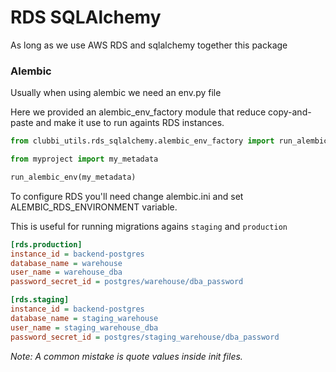# RDS SQLAlchemy

As long as we use AWS RDS and sqlalchemy together this package 

### Alembic

Usually when using alembic we need an env.py file

Here we provided an alembic_env_factory module that reduce copy-and-paste and make it use to run againts RDS instances.

 
```py
from clubbi_utils.rds_sqlalchemy.alembic_env_factory import run_alembic_env

from myproject import my_metadata

run_alembic_env(my_metadata)
```

To configure RDS you'll need change alembic.ini and set ALEMBIC_RDS_ENVIRONMENT variable.

This is useful for running migrations agains `staging` and `production`

```ini
[rds.production]
instance_id = backend-postgres
database_name = warehouse
user_name = warehouse_dba
password_secret_id = postgres/warehouse/dba_password

[rds.staging]
instance_id = backend-postgres
database_name = staging_warehouse
user_name = staging_warehouse_dba
password_secret_id = postgres/staging_warehouse/dba_password
```

*Note: A common mistake is quote values inside init files.* 